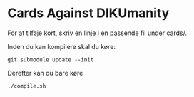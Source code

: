 # Cards Against DIKUmanity

For at tilføje kort, skriv en linje i en passende fil under cards/.

Inden du kan kompilere skal du køre:

    git submodule update --init

Derefter kan du bare køre

    ./compile.sh
